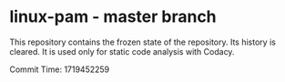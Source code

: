 # linux-pam - master branch

This repository contains the frozen state of the repository.
Its history is cleared. It is used only for static code
analysis with Codacy.

Commit Time: 1719452259